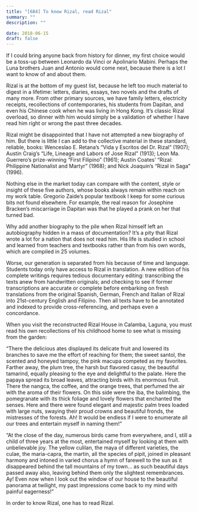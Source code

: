 ```yaml
---
title: "[684] To know Rizal, read Rizal"
summary: ""
description: ""

date: 2018-06-15
draft: false
---
```


If I could bring anyone back from history for dinner, my first choice would be a toss-up between Leonardo da Vinci or Apolinario Mabini. Perhaps the Luna brothers Juan and Antonio would come next, because there is a lot I want to know of and about them.

Rizal is at the bottom of my guest list, because he left too much material to digest in a lifetime: letters, diaries, essays, two novels and the drafts of many more. From other primary sources, we have family letters, electricity receipts, recollections of contemporaries, his students from Dapitan, and even his Chinese cook when he was living in Hong Kong. It’s classic Rizal overload, so dinner with him would simply be a validation of whether I have read him right or wrong the past three decades.

Rizal might be disappointed that I have not attempted a new biography of him. But there is little I can add to the collective material in these standard, reliable, books: Wenceslao E. Retana’s “Vida y Escritos del Dr. Rizal” (1907);  Austin Craig’s “Life, Lineage and Labors of Jose Rizal” (1913); Leon Ma. Guerrero’s prize-winning “First Filipino” (1961); Austin Coates’ “Rizal: Philippine Nationalist and Martyr” (1968); and Nick Joaquin’s “Rizal in Saga” (1996).

Nothing else in the market today can compare with the content, style or insight of these five authors, whose books always remain within reach on my work table. Gregorio Zaide’s popular textbook I keep for some curious bits not found elsewhere. For example, the real reason for Josephine Bracken’s miscarriage in Dapitan was that he played a prank on her that turned bad.

Why add another biography to the pile when Rizal himself left an autobiography hidden in a mass of documentation? It’s a pity that Rizal wrote a lot for a nation that does not read him. His life is studied in school and learned from teachers and textbooks rather than from his own words, which are compiled in 25 volumes.

Worse, our generation is separated from his because of time and language. Students today only have access to Rizal in translation. A new edition of his complete writings requires tedious documentary editing: transcribing the texts anew from handwritten originals; and checking to see if former transcriptions are accurate or complete before embarking on fresh translations from the original Spanish, German, French and Italian of Rizal into 21st-century English and Filipino. Then all texts have to be annotated and indexed to provide cross-referencing, and perhaps even a concordance.

When you visit the reconstructed Rizal House in Calamba, Laguna, you must read his own recollections of his childhood home to see what is missing from the garden:

“There the delicious ates displayed its delicate fruit and lowered its branches to save me the effort of reaching for them; the sweet santol, the scented and honeyed tampoy, the pink macupa competed as my favorites. Farther away, the plum tree, the harsh but flavored casuy, the beautiful tamarind, equally pleasing to the eye and delightful to the palate. Here the papaya spread its broad leaves, attracting birds with its enormous fruit. There the nangca, the coffee, and the orange trees, that perfumed the air with the aroma of their flowers. On this side were the iba, the balimbing, the pomegranate with its thick foliage and lovely flowers that enchanted the senses. Here and there were found elegant and majestic palm trees loaded with large nuts, swaying their proud crowns and beautiful fronds, the mistresses of the forests.  Ah! It would be endless if I were to enumerate all our trees and entertain myself in naming them!”

“At the close of the day, numerous birds came from everywhere, and I, still a child of three years at the most, entertained myself by looking at them with unbelievable joy.  The yellow culilan, the maya of different varieties, the culae, the maria-capra, the martin, all the species of pipit, joined in pleasant harmony and intoned in varied chorus a hymn of farewell to the sun as it disappeared behind the tall mountains of my town… as such beautiful days passed away also, leaving behind them only the slightest remembrances. Ay! Even now when I look out the window of our house to the beautiful panorama at twilight, my past impressions come back to my mind with painful eagerness!”

In order to know Rizal, one has to read Rizal.
